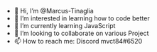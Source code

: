 - 👋 Hi, I’m @Marcus-Tinaglia
- 👀 I’m interested in learning how to code better
- 🌱 I’m currently learning JavaScript
- 💞️ I’m looking to collaborate on various Project
- 📫 How to reach me: Discord mvct84#6520


